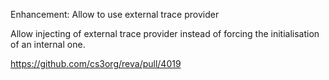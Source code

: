 Enhancement: Allow to use external trace provider

Allow injecting of external trace provider instead of forcing the initialisation of an internal one.

https://github.com/cs3org/reva/pull/4019
